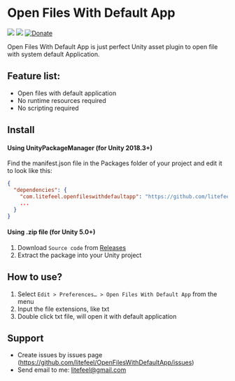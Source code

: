 # Open Files With Default App

[![](https://img.shields.io/github/release/litefeel/OpenFilesWithDefaultApp.svg?label=latest%20version)](https://github.com/litefeel/OpenFilesWithDefaultApp/releases)
[![](https://img.shields.io/github/license/litefeel/OpenFilesWithDefaultApp.svg)](https://github.com/litefeel/OpenFilesWithDefaultApp/blob/upm/LICENSE.md)
[![Donate](https://img.shields.io/badge/Donate-PayPal-green.svg)](https://paypal.me/litefeel)

Open Files With Default App is just perfect Unity asset plugin to open file with system default Application.


## Feature list:

* Open files with default application
* No runtime resources required
* No scripting required


## Install

#### Using UnityPackageManager (for Unity 2018.3+)

Find the manifest.json file in the Packages folder of your project and edit it to look like this:
``` json
{
  "dependencies": {
    "com.litefeel.openfileswithdefaultapp": "https://github.com/litefeel/OpenFilesWithDefaultApp.git#upm",
    ...
  }
}
```

#### Using .zip file (for Unity 5.0+)

1. Download `Source code` from [Releases](https://github.com/litefeel/OpenFilesWithDefaultApp/releases)
2. Extract the package into your Unity project


## How to use?

1. Select `Edit > Preferences… > Open Files With Default App` from the menu
2. Input the file extensions, like txt
3. Double click txt file, will open it with default application


## Support

* Create issues by issues page (https://github.com/litefeel/OpenFilesWithDefaultApp/issues)
* Send email to me: litefeel@gmail.com
